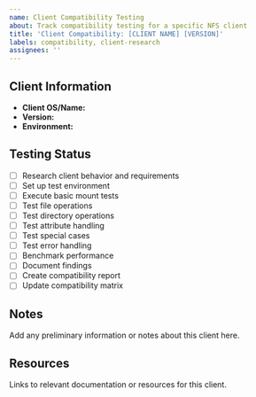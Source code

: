 ```yaml
---
name: Client Compatibility Testing
about: Track compatibility testing for a specific NFS client
title: 'Client Compatibility: [CLIENT NAME] [VERSION]'
labels: compatibility, client-research
assignees: ''
---
```


## Client Information
- **Client OS/Name:** 
- **Version:** 
- **Environment:** 

## Testing Status
- [ ] Research client behavior and requirements
- [ ] Set up test environment
- [ ] Execute basic mount tests
- [ ] Test file operations
- [ ] Test directory operations
- [ ] Test attribute handling
- [ ] Test special cases
- [ ] Test error handling
- [ ] Benchmark performance
- [ ] Document findings
- [ ] Create compatibility report
- [ ] Update compatibility matrix

## Notes
Add any preliminary information or notes about this client here.

## Resources
Links to relevant documentation or resources for this client.